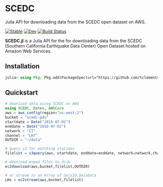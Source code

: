 # SCEDC

Julia API for downloading data from the SCEDC open dataset on AWS.

[![Stable](https://img.shields.io/badge/docs-stable-blue.svg)](https://tclements.github.io/SCEDC.jl/stable)
[![Dev](https://img.shields.io/badge/docs-dev-blue.svg)](https://tclements.github.io/SCEDC.jl/dev)
[![Build Status](https://travis-ci.com/tclements/SCEDC.jl.svg?branch=master)](https://travis-ci.com/tclements/SCEDC.jl)

**SCEDC.jl** is a Julia API for the for downloading data from the SCEDC (Southern
California Earthquake Data Center) Open Dataset hosted on Amazon Web Services.

## Installation

```julia
julia> using Pkg; Pkg.add(PackageSpec(url="https://github.com/tclements/SCEDC.jl", rev="master"))
```

## Quickstart

```julia
# download data using SCEDC on AWS
using SCEDC, Dates, AWSCore
aws = aws_config(region="us-west-2")
bucket = "scedc-pds"
startdate = Date("2016-07-01")
enddate = Date("2016-07-01")
network = "CI"
channel = "LH?"
OUTDIR = "~/data"

# query s3 for matching stations
filelist = s3query(aws, startdate, enddate=enddate, network=network,channel=channel)

# download mseed files to disk 
ec2download(aws,bucket,filelist,OUTDIR)

# or stream to an Array of SeisIO.SeisData 
LHs = ec2stream(aws,bucket,filelist)
```
